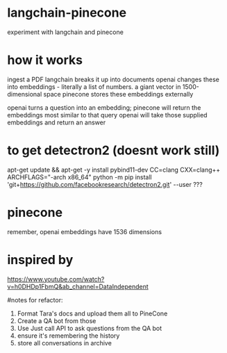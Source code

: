 # langchain-pinecone
experiment with langchain and pinecone

# how it works
ingest a PDF
langchain breaks it up into documents
openai changes these into embeddings - literally a list of numbers. a giant vector in 1500-dimensional space
pinecone stores these embeddings externally

openai turns a question into an embedding; pinecone will return the embeddings most similar to that query
openai will take those supplied embeddings and return an answer

# to get detectron2 (doesnt work still)
apt-get update && apt-get -y install pybind11-dev
CC=clang CXX=clang++ ARCHFLAGS="-arch x86_64" python -m pip install 'git+https://github.com/facebookresearch/detectron2.git' --user
???


# pinecone
remember, openai embeddings have 1536 dimensions

# inspired by
https://www.youtube.com/watch?v=h0DHDp1FbmQ&ab_channel=DataIndependent


#notes for refactor:
1. Format Tara's docs and upload them all to PineCone
2. Create a QA bot from those
3. Use Just call API to ask questions from the QA bot
4. ensure it's remembering the history
5. store all conversations in archive
